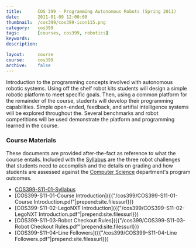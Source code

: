 ```yaml
---
title: 		COS 399 - Programming Autonomous Robots (Spring 2011)
date: 		2011-01-09 12:00:00
thumbnail: 	/cos399/cos399-icon115.png
category: 	cos399
tags: 		[courses, cos399, robotics]
keywords:
description:

layout:		course
course: 	cos399
archive: 	false
---
```

Introduction to the programming concepts involved with autonomous
robotic systems. Using off the shelf robot kits students will design a
simple robotic platform to meet specific goals. Then, using a common
platform for the remainder of the course, students will develop their
programming capabilities. Simple open-ended, feedback, and artifial
intelligence systems will be explored throughout the. Several benchmarks
and robot competitions will be used demonstrate the platform and
programming learned in the course.


### Course Materials

These documents are provided after-the-fact as reference to what the
course entails. Included with the
[Syllabus]({{"/cos399/COS399-S11-01-Syllabus.pdf"|prepend:site.filessurl}}) are the
three robot challenges that students need to accomplish and the details
on grading and how students are assessed against the [Computer
Science](http://usm.maine.edu/cos) department's program outcomes.

* [COS399-S11-01-Syllabus]({{"/cos399/COS399-S11-01-Syllabus.pdf"|prepend:site.filessurl}})
* [COS399-S11-01-Course Introduction]({{"/cos399/COS399-S11-01-Course Introduction.pdf"|prepend:site.filessurl}})
* [COS399-S11-02-LegoNXT Introduction]({{"/cos399/COS399-S11-02-LegoNXT Introduction.pdf"|prepend:site.filessurl}})
* [COS399-S11-03-Robot Checkout Rules]({{"/cos399/COS399-S11-03-Robot Checkout Rules.pdf"|prepend:site.filessurl}})
* [COS399-S11-04-Line Followers]({{"/cos399/COS399-S11-04-Line Followers.pdf"|prepend:site.filessurl}})